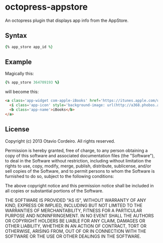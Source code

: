 # octopress-appstore

An octopress plugin that displays app info from the AppStore.

## Syntax

```ruby
{% app_store app_id %}
```

## Example

Magically this:

```ruby
{% app_store 364709193 %}
```

will become this:

```html
<a class='app-widget com-apple-iBooks' href='https://itunes.apple.com/us/app/ibooks/id364709193?mt=8&uo=4' target='_blank'>
  <i class='app-icon' style='background-image: url(http://a368.phobos.apple.com/us/r1000/110/Purple/v4/a0/93/08/a0930815-e79b-fb7a-8ea0-8793ddba49f9/Icon-iPhone.png)'></i>
  <b class='app-name'>iBooks</b>
</a>
```

## License

Copyright (c) 2013 Otavio Cordeiro. All rights reserved.

Permission is hereby granted, free of charge, to any person obtaining a copy of this software and associated documentation files (the "Software"), to deal in the Software without restriction, including without limitation the rights to use, copy, modify, merge, publish, distribute, sublicense, and/or sell copies of the Software, and to permit persons to whom the Software is furnished to do so, subject to the following conditions:

The above copyright notice and this permission notice shall be included in all copies or substantial portions of the Software.

THE SOFTWARE IS PROVIDED "AS IS", WITHOUT WARRANTY OF ANY KIND, EXPRESS OR IMPLIED, INCLUDING BUT NOT LIMITED TO THE WARRANTIES OF MERCHANTABILITY, FITNESS FOR A PARTICULAR PURPOSE AND NONINFRINGEMENT. IN NO EVENT SHALL THE AUTHORS OR COPYRIGHT HOLDERS BE LIABLE FOR ANY CLAIM, DAMAGES OR OTHER LIABILITY, WHETHER IN AN ACTION OF CONTRACT, TORT OR OTHERWISE, ARISING FROM, OUT OF OR IN CONNECTION WITH THE SOFTWARE OR THE USE OR OTHER DEALINGS IN THE SOFTWARE.
